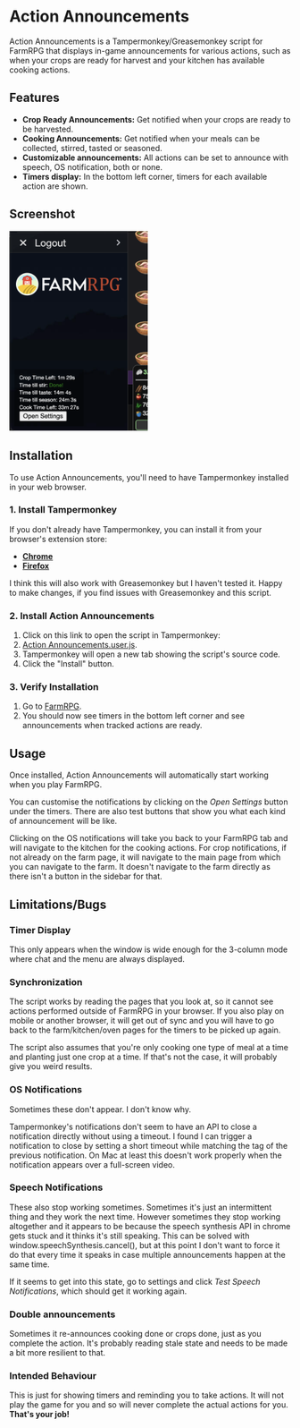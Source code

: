 # Action Announcements

Action Announcements is a Tampermonkey/Greasemonkey script for FarmRPG that displays in-game
announcements for various actions, such as when your crops are ready for harvest and your kitchen
has available cooking actions.

## Features

- **Crop Ready Announcements:** Get notified when your crops are ready to be harvested.
- **Cooking Announcements:** Get notified when your meals can be collected, stirred, tasted or
  seasoned.
- **Customizable announcements:** All actions can be set to announce with speech, OS notification,
  both or none.
- **Timers display:** In the bottom left corner, timers for each available action are shown.

## Screenshot

<img src="images/Timers.png" width="248"
 alt="Screenshot of Action Announcements in action">

## Installation

To use Action Announcements, you'll need to have Tampermonkey installed in your web browser.

### 1. Install Tampermonkey

If you don't already have Tampermonkey, you can install it from your browser's extension store:

- [**Chrome**](https://chrome.google.com/webstore/detail/tampermonkey/dhdgffkkebhmkfjojejmpbldmpobfkfo?hl=en)
- [**Firefox**](https://addons.mozilla.org/en-US/firefox/addon/tampermonkey/)

I think this will also work with Greasemonkey but I haven't tested it. Happy to make changes, if you find issues with Greasemonkey and this script.

### 2. Install Action Announcements

1. Click on this link to open the script in Tampermonkey:
2. [Action Announcements.user.js](https://github.com/danelphick/farmrpg/raw/main/Action%20Announcements.user.js).
3. Tampermonkey will open a new tab showing the script's source code.
4. Click the "Install" button.

### 3. Verify Installation

1. Go to [FarmRPG](https://farmrpg.com/).
2. You should now see timers in the bottom left corner and see announcements when tracked actions
    are ready.

## Usage

Once installed, Action Announcements will automatically start working when you play FarmRPG.

You can customise the notifications by clicking on the *Open Settings* button under the timers.
There are also test buttons that show you what each kind of announcement will be like.

Clicking on the OS notifications will take you back to your FarmRPG tab and will navigate to the
kitchen for the cooking actions. For crop notifications, if not already on the farm page, it will
navigate to the main page from which you can navigate to the farm. It doesn't navigate to the farm
directly as there isn't a button in the sidebar for that.

## Limitations/Bugs

### Timer Display

This only appears when the window is wide enough for the 3-column mode where chat and the menu are
always displayed.

### Synchronization

The script works by reading the pages that you look at, so it cannot see actions performed outside
of FarmRPG in your browser. If you also play on mobile or another browser, it will get out of sync
and you will have to go back to the farm/kitchen/oven pages for the timers to be picked up again.

The script also assumes that you're only cooking one type of meal at a time and planting just one
crop at a time. If that's not the case, it will probably give you weird results.

### OS Notifications

Sometimes these don't appear. I don't know why.

Tampermonkey's notifications don't seem to have an API to close a notification directly without
using a timeout. I found I can trigger a notification to close by setting a short timeout while
matching the tag of the previous notification. On Mac at least this doesn't work properly when the
notification appears over a full-screen video.

### Speech Notifications

These also stop working sometimes. Sometimes it's just an intermittent thing and they work the next
time. However sometimes they stop working altogether and it appears to be because the speech
synthesis API in chrome gets stuck and it thinks it's still speaking. This can be solved with
window.speechSynthesis.cancel(), but at this point I don't want to force it do that every time it
speaks in case multiple announcements happen at the same time.

If it seems to get into this state, go to settings and click *Test Speech Notifications*, which
should get it working again.

### Double announcements

Sometimes it re-announces cooking done or crops done, just as you complete the action. It's probably
reading stale state and needs to be made a bit more resilient to that.

### Intended Behaviour

This is just for showing timers and reminding you to take actions. It will not play the game for you
and so will never complete the actual actions for you. **That's your job!**
